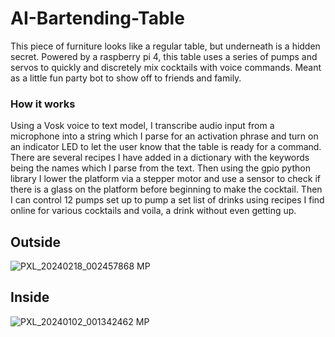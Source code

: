 # AI-Bartending-Table
This piece of furniture looks like a regular table, but underneath is a hidden secret. Powered by a raspberry pi 4, this table uses a series of pumps and servos to quickly and discretely mix cocktails with voice commands. Meant as a little fun party bot to show off to friends and family.

### How it works
Using a Vosk voice to text model, I transcribe audio input from a microphone into a string which I parse for an activation phrase and turn on an indicator LED to let the user know that the table is ready for a command. There are several recipes I have added in a dictionary with the keywords being the names which I parse from the text. Then using the gpio python library I lower the platform via a stepper motor and use a sensor to check if there is a glass on the platform before beginning to make the cocktail. Then I can control 12 pumps set up to pump a set list of drinks using recipes I find online for various cocktails and voila, a drink without even getting up.

## Outside
![PXL_20240218_002457868 MP](https://github.com/Angeraa/AI-Bartending-Table/assets/82167983/2037c1fd-068a-493b-a3e4-80e2fe5d3143)

## Inside
![PXL_20240102_001342462 MP](https://github.com/Angeraa/AI-Bartending-Table/assets/82167983/9c4ec096-0817-44db-8f91-0428dec37ee3)
